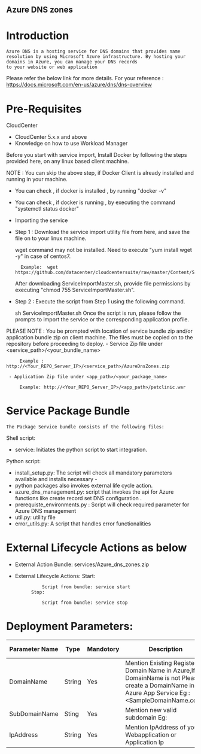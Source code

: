 ## Azure DNS zones  

# Introduction
    Azure DNS is a hosting service for DNS domains that provides name resolution by using Microsoft Azure infrastructure. By hosting your domains in Azure, you can manage your DNS records
    to your website or web application

Please refer the below link for more details.
For your reference : https://docs.microsoft.com/en-us/azure/dns/dns-overview
# Pre-Requisites
 CloudCenter
   - CloudCenter 5.x.x and above
   - Knowledge on how to use Workload Manager

Before you start with service import, Install Docker by following the steps provided here, on any linux based client machine.

NOTE : You can skip the above step, if Docker Client is already installed and running in your machine.

- You can check , if docker is installed , by running "docker -v"
- You can check , if docker is running , by executing the command "systemctl status docker"
- Importing the service
- Step 1 : Download the service import utility file from here, and save the file on to your linux machine.

    wget command may not be installed. Need to execute "yum install wget -y" in case of centos7.

        Example:  wget https://github.com/datacenter/cloudcentersuite/raw/master/Content/Scripts/ServiceImportMaster.sh
    After downloading ServiceImportMaster.sh, provide file permissions by executing "chmod 755 ServiceImportMaster.sh".

- Step 2 : Execute the script from Step 1 using the following command.

    sh ServiceImportMaster.sh
    Once the script is run, please follow the prompts to import the service or the corresponding application profile.

PLEASE NOTE : You be prompted with location of service bundle zip and/or application bundle zip on client machine. The files must be copied on to the repository before proceeding to deploy.
     - Service Zip file under <service_path>/<your_bundle_name>
                
         Example : http://<Your_REPO_Server_IP>/<service_path>/AzureDnsZones.zip 

     - Application Zip file under <app_path>/<your_package_name>
        
         Example: http://<Your_REPO_Server_IP>/<app_path>/petclinic.war
# Service Package Bundle
    The Package Service bundle consists of the following files:

Shell script:

   - service: Initiates the python script to start integration.

Python script:

- install_setup.py: The script will check all mandatory parameters available and installs necessary - 
- python packages also invokes external life cycle action.
- azure_dns_management.py: script that invokes the api for Azure functions like create record set DNS configuration .
- prerequiste_environments.py : Script will check required parameter for Azure DNS management
- util.py: utility file
- error_utils.py: A script that handles error functionalities
# External Lifecycle Actions as below
- External Action Bundle:  services/Azure_dns_zones.zip
- External Lifecycle Actions:
            Start:
			
                Script from bundle: service start
            Stop:
			
                Script from bundle: service stop
# Deployment Parameters:

| Parameter Name | Type | Mandotory | Description | Allowed Value | Default Value | 
| ---- |----| ----| ---- | ---- | ----|
| DomainName |	String | Yes|	Mention Existing Registered Domain Name in Azure,If DomainName is not Please create a DomainName in Azure App Service Eg : <SampleDomainName.com>|
|SubDomainName | Sting | Yes | Mention new  valid subdomain Eg: <SubDomainName> | | |
|IpAddress |String |Yes| Mention IpAddress of your Webapplication or Application Ip